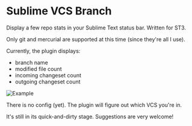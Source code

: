 Sublime VCS Branch
==============

Display a few repo stats in your Sublime Text status bar. Written for ST3.

Only git and mercurial are supported at this time (since they're all I use).

Currently, the plugin displays:
* branch name
* modified file count
* incoming changeset count
* outgoing changeset count

![Example](http://i1217.photobucket.com/albums/dd393/gfizeek/vcs-branch.jpg "Image Example")

There is no config (yet). The plugin will figure out which VCS you're in.

It's still in its quick-and-dirty stage. Suggestions are very welcome!

